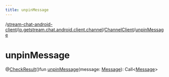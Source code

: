 ```yaml
---
title: unpinMessage
---
```

/[stream-chat-android-client](../../index.md)/[io.getstream.chat.android.client.channel](../index.md)/[ChannelClient](index.md)/[unpinMessage](unpinMessage.md)  
  
  
  
# unpinMessage  
@[CheckResult](https://developer.android.com/reference/kotlin/androidx/annotation/CheckResult.html)()fun [unpinMessage](unpinMessage.md)(message: [Message](../../io.getstream.chat.android.client.models/Message/index.md)): Call&lt;[Message](../../io.getstream.chat.android.client.models/Message/index.md)&gt;
